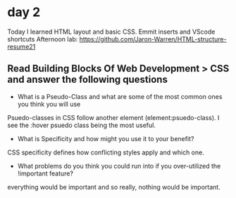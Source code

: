 # day 2

Today I learned HTML layout and basic CSS. Emmit inserts and VScode shortcuts
Afternoon lab: https://github.com/Jaron-Warren/HTML-structure-resume21

## Read Building Blocks Of Web Development > CSS and answer the following questions

* What is a Pseudo-Class and what are some of the most common ones you think you will use

Psuedo-classes in CSS follow another element (element:psuedo-class). I see the :hover psuedo class being the most useful.

* What is Specificity and how might you use it to your benefit?

CSS specificity defines how conflicting styles apply and which one.

* What problems do you think you could run into if you over-utilized the !important feature?

everything would be important and so really, nothing would be important.